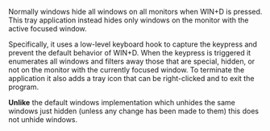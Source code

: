 Normally windows hide all windows on all monitors when WIN+D is pressed. This tray application instead hides only windows on the monitor with the active focused window.

Specifically, it uses a low-level keyboard hook to capture the keypress and prevent the default behavior of WIN+D. When the keypress is triggered it enumerates all windows and filters away those that are special, hidden, or not on the monitor with the currently focused window. To terminate the application it also adds a tray icon that can be right-clicked and to exit the program.

**Unlike** the default windows implementation which unhides the same windows just hidden (unless any change has been made to them) this does not unhide windows.
